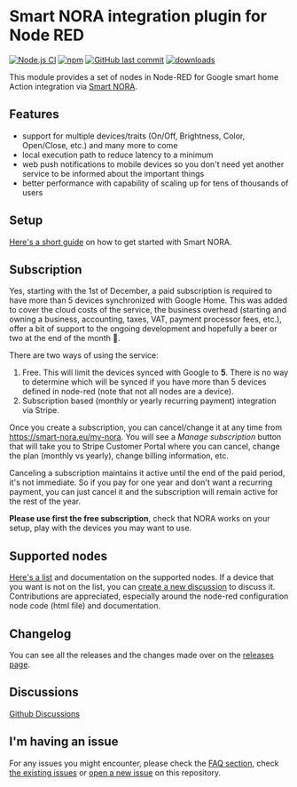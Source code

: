 Smart NORA integration plugin for Node RED
=====================

[![Node.js CI](https://github.com/andrei-tatar/node-red-contrib-smartnora/actions/workflows/node.js.yml/badge.svg)](https://github.com/andrei-tatar/node-red-contrib-smartnora/actions/workflows/node.js.yml)
[![npm](https://img.shields.io/npm/v/node-red-contrib-smartnora.svg?logo=npm)](https://www.npmjs.com/package/node-red-contrib-smartnora)
[![GitHub last commit](https://img.shields.io/github/last-commit/andrei-tatar/node-red-contrib-smartnora)](https://github.com/andrei-tatar/node-red-contrib-smartnora/commits/master)
[![downloads](https://img.shields.io/npm/dm/node-red-contrib-smartnora.svg)](https://www.npmjs.com/package/node-red-contrib-smartnora)

This module provides a set of nodes in Node-RED for Google smart home Action integration via [Smart NORA](https://smart-nora.eu/).

## Features
- support for multiple devices/traits (On/Off, Brightness, Color, Open/Close, etc.) and many more to come
- local execution path to reduce latency to a minimum
- web push notifications to mobile devices so you don't need yet another service to be informed about the important things
- better performance with capability of scaling up for tens of thousands of users

## Setup

[Here's a short guide](./doc/setup/README.md) on how to get started with Smart NORA.

## Subscription

Yes, starting with the 1st of December, a paid subscription is required to have more than 5 devices synchronized with Google Home. This was added to cover the cloud costs of the service, the business overhead (starting and owning a business, accounting, taxes, VAT, payment processor fees, etc.), offer a bit of support to the ongoing development and hopefully a beer or two at the end of the month 🍻.

There are two ways of using the service:
1. Free. This will limit the devices synced with Google to **5**. There is no way to determine which will be synced if you have more than 5 devices defined in node-red (note that not all nodes are a device).
2. Subscription based (monthly or yearly recurring payment) integration via Stripe. 

Once you create a subscription, you can cancel/change it at any time from https://smart-nora.eu/my-nora. You will see a *Manage subscription* button that will take you to Stripe Customer Portal where you can cancel, change the plan (monthly vs yearly), change billing information, etc.

Canceling a subscription maintains it active until the end of the paid period, it's not immediate. So if you pay for one year and don't want a recurring payment, you can just cancel it and the subscription will remain active for the rest of the year. 

**Please use first the free subscription**, check that NORA works on your setup, play with the devices you may want to use. 

## Supported nodes

[Here's a list](./doc/nodes) and documentation on the supported nodes. 
If a device that you want is not on the list, you can [create a new discussion](https://github.com/andrei-tatar/node-red-contrib-smartnora/discussions/new) to discuss it. Contributions are appreciated, especially around the node-red configuration node code (html file) and documentation.

## Changelog

You can see all the releases and the changes made over on the [releases page](https://github.com/andrei-tatar/node-red-contrib-smartnora/releases).

## Discussions

[Github Discussions](https://github.com/andrei-tatar/node-red-contrib-smartnora/discussions)

## I'm having an issue

For any issues you might encounter, please check the [FAQ section](./doc/faq/README.md), check [the existing issues](https://github.com/andrei-tatar/node-red-contrib-smartnora/issues) or [open a new issue](https://github.com/andrei-tatar/node-red-contrib-smartnora/issues/new/choose) on this repository.
